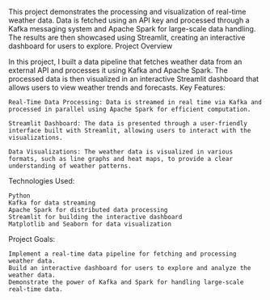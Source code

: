 This project demonstrates the processing and visualization of real-time weather data. Data is fetched using an API key and processed through a Kafka messaging system and Apache Spark for large-scale data handling. The results are then showcased using Streamlit, creating an interactive dashboard for users to explore.
Project Overview

In this project, I built a data pipeline that fetches weather data from an external API and processes it using Kafka and Apache Spark. The processed data is then visualized in an interactive Streamlit dashboard that allows users to view weather trends and forecasts.
Key Features:

    Real-Time Data Processing: Data is streamed in real time via Kafka and processed in parallel using Apache Spark for efficient computation.

    Streamlit Dashboard: The data is presented through a user-friendly interface built with Streamlit, allowing users to interact with the visualizations.

    Data Visualizations: The weather data is visualized in various formats, such as line graphs and heat maps, to provide a clear understanding of weather patterns.

Technologies Used:

    Python
    Kafka for data streaming
    Apache Spark for distributed data processing
    Streamlit for building the interactive dashboard
    Matplotlib and Seaborn for data visualization

Project Goals:

    Implement a real-time data pipeline for fetching and processing weather data.
    Build an interactive dashboard for users to explore and analyze the weather data.
    Demonstrate the power of Kafka and Spark for handling large-scale real-time data.

